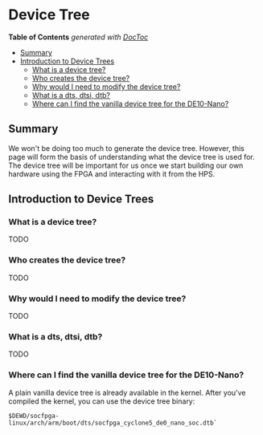 # Device Tree

<!-- START doctoc generated TOC please keep comment here to allow auto update -->
<!-- DON'T EDIT THIS SECTION, INSTEAD RE-RUN doctoc TO UPDATE -->
**Table of Contents**  *generated with [DocToc](https://github.com/thlorenz/doctoc)*

- [Summary](#summary)
- [Introduction to Device Trees](#introduction-to-device-trees)
  - [What is a device tree?](#what-is-a-device-tree)
  - [Who creates the device tree?](#who-creates-the-device-tree)
  - [Why would I need to modify the device tree?](#why-would-i-need-to-modify-the-device-tree)
  - [What is a dts, dtsi, dtb?](#what-is-a-dts-dtsi-dtb)
  - [Where can I find the vanilla device tree for the DE10-Nano?](#where-can-i-find-the-vanilla-device-tree-for-the-de10-nano)

<!-- END doctoc generated TOC please keep comment here to allow auto update -->

## Summary

We won't be doing too much to generate the device tree. However, this page will form the basis of understanding what the device tree is used for. The device tree will be important for us once we start building our own hardware using the FPGA and interacting with it from the HPS.

## Introduction to Device Trees

### What is a device tree?

TODO

### Who creates the device tree?

TODO

### Why would I need to modify the device tree?

TODO

### What is a dts, dtsi, dtb?

TODO

### Where can I find the vanilla device tree for the DE10-Nano?

A plain vanilla device tree is already available in the kernel. After you've compiled the kernel, you can use the device tree binary:

````
$DEWD/socfpga-linux/arch/arm/boot/dts/socfpga_cyclone5_de0_nano_soc.dtb`
````


